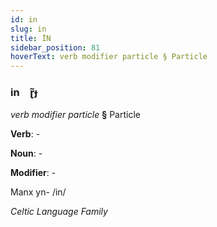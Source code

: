 ```yaml
---
id: in
slug: in
title: İN
sidebar_position: 81
hoverText: verb modifier particle § Particle
---
```


### in&emsp;<span kind="abugida">ɽ̃ɟ</span>

*verb modifier particle* **§** Particle

**Verb**: -

**Noun**: -

**Modifier**: -

Manx yn- /in/

*Celtic Language Family*